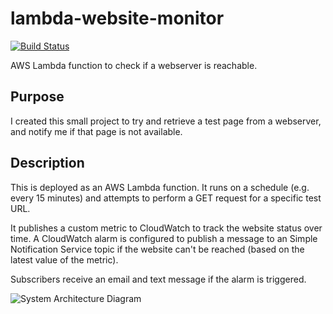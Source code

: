 # lambda-website-monitor 
[![Build Status](https://travis-ci.com/clstephenson/lambda-website-monitor.svg?branch=master)](https://travis-ci.com/clstephenson/lambda-website-monitor)

AWS Lambda function to check if a webserver is reachable. 

## Purpose
I created this small project to try and retrieve a test page from a webserver, and notify me if that page is not available.

## Description
This is deployed as an AWS Lambda function. It runs on a schedule (e.g. every 15 minutes) and attempts to perform a GET request for a specific test URL. 

It publishes a custom metric to CloudWatch to track the website status over time. A CloudWatch alarm is configured to publish a message to an Simple Notification Service topic if the website can't be reached (based on the latest value of the metric). 

Subscribers receive an email and text message if the alarm is triggered.


![System Architecture Diagram](https://clstephenson.s3-us-west-2.amazonaws.com/apps/lambda-website-monitor/WebsiteMonitorDiagram.png "System Architecture Diagram")
